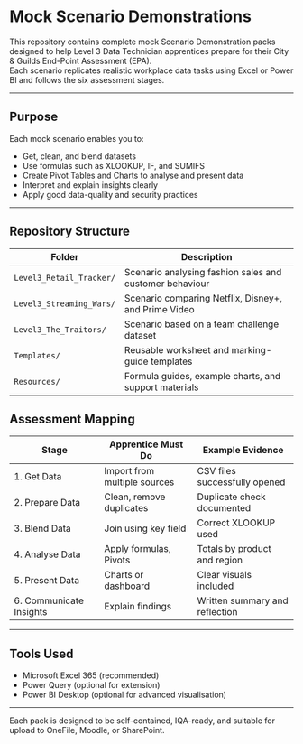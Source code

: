 # Mock Scenario Demonstrations

This repository contains complete mock Scenario Demonstration packs designed to help Level 3 Data Technician apprentices prepare for their City & Guilds End-Point Assessment (EPA).  
Each scenario replicates realistic workplace data tasks using Excel or Power BI and follows the six assessment stages.

---

## Purpose

Each mock scenario enables you  to:
- Get, clean, and blend datasets
- Use formulas such as XLOOKUP, IF, and SUMIFS
- Create Pivot Tables and Charts to analyse and present data
- Interpret and explain insights clearly
- Apply good data-quality and security practices

---

## Repository Structure

| Folder | Description |
|---------|--------------|
| `Level3_Retail_Tracker/` | Scenario analysing fashion sales and customer behaviour |
| `Level3_Streaming_Wars/` | Scenario comparing Netflix, Disney+, and Prime Video |
| `Level3_The_Traitors/` | Scenario based on a team challenge dataset |
| `Templates/` | Reusable worksheet and marking-guide templates |
| `Resources/` | Formula guides, example charts, and support materials |

## Assessment Mapping

| Stage | Apprentice Must Do | Example Evidence |
|--------|--------------------|------------------|
| 1. Get Data | Import from multiple sources | CSV files successfully opened |
| 2. Prepare Data | Clean, remove duplicates | Duplicate check documented |
| 3. Blend Data | Join using key field | Correct XLOOKUP used |
| 4. Analyse Data | Apply formulas, Pivots | Totals by product and region |
| 5. Present Data | Charts or dashboard | Clear visuals included |
| 6. Communicate Insights | Explain findings | Written summary and reflection |

---

## Tools Used

- Microsoft Excel 365 (recommended)  
- Power Query (optional for extension)  
- Power BI Desktop (optional for advanced visualisation)


---

Each pack is designed to be self-contained, IQA-ready, and suitable for upload to OneFile, Moodle, or SharePoint.
